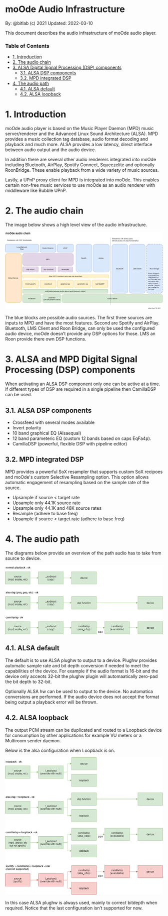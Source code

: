 moOde Audio Infrastructure <!-- omit in toc -->
===============================================
By: @bitlab (c) 2021
Updated: 2022-03-10

This document describes the audio infrastructure of moOde audio player.

### Table of Contents <!-- omit in toc -->

- [1. Introduction](#1-introduction)
- [2. The audio chain](#2-the-audio-chain)
- [3. ALSA Digital Signal Processing (DSP) components](#3-alsa-digital-signal-processing-dsp-components)
  - [3.1. ALSA DSP components](#31-alsa-dsp-components)
  - [3.2. MPD integrated DSP](#32-mpd-integrated-dsp)
- [4. The audio path](#4-the-audio-path)
  - [4.1. ALSA default](#41-alsa-default)
  - [4.2. ALSA loopback](#42-alsa-loopback)

# 1. Introduction

moOde audio player is based on the Music Player Daemon (MPD) music server/renderer and the Advanced Linux Sound Architecture (ALSA). MPD provides a music collection tag database, audio format decoding and playback and much more. ALSA provides a low latency, direct interface between audio output and the audio device.

In addition there are several other audio renderers integrated into moOde including Bluetooth, AirPlay, Spotify Connect, Squeezelite and optionally RoonBridge. These enable playback from a wide variety of music sources.

Lastly, a UPnP proxy client for MPD is integrated into moOde. This enables certain non-free music services to use moOde as an audio renderer with middleware like Bubble UPnP.

# 2. The audio chain

The image below shows a high level view of the audio infrastructure.

![](images/moode_audio_chain.png)

The blue blocks are possible audio sources. The first three sources are inputs to MPD and have the most features. Second are Spotify and AirPlay. Bluetooth, LMS Client and Roon Bridge, can only be used the configured audio device, moOde doesn’t provide any DSP options for those. LMS an Roon provide there own DSP functions.

# 3. ALSA and MPD Digital Signal Processing (DSP) components

When activating an ALSA DSP component only one can be active at a time. If different types of DSP are required in a single pipeline then CamillaDSP can be used.

## 3.1. ALSA DSP components

- Crossfeed with several modes available
- Invert polarity
- 10 band graphical EQ (Alsaequal)
- 12 band parameteric EQ (custom 12 bands based on caps EqFa4p).
- CamillaDSP (powerful, flexible DSP with pipeline editor)

## 3.2. MPD integrated DSP

MPD provides a powerful SoX resampler that supports custom SoX recipoes and moOde's custom Selective Resampling option. This option allows automatic engagement of resampling based on the sample rate of the source.

- Upsample if source < target rate
- Upsample only 44.1K source rate
- Upsample only 44.1K and 48K source rates
- Resample (adhere to base freq)
- Upsample if source < target rate (adhere to base freq)

# 4. The audio path

The diagrams below provide an overview of the path audio has to take from source to device.

![](images/alsa_audio_chain_normal.png)

## 4.1. ALSA default

The default is to use ALSA plughw to output to a device. Plughw provides automatic sample rate and bit depth conversion if needed to meet the capabilities of the device. For example if the audio format is 16-bit and the device only acceots 32-bit the plughw plugin will automaatically zero-pad the bit depth to 32-bit.

Optionally ALSA hw can be used to output to the device. No automatica conversions are performed. If the audio device does not accept the format being output a playback error will be thrown.

## 4.2. ALSA loopback

The output PCM stream can be duplicated and routed to a Loopback device for consumption by other applications for example VU meters or a Multiroom sender daemon.

Below is the alsa configuration when Loopback is on.

![](images/alsa_audio_chain_loopback.png)

In this case ALSA plughw is always used, mainly to correct bitdepth when required. Notice that the last configuration isn’t supported for now.
